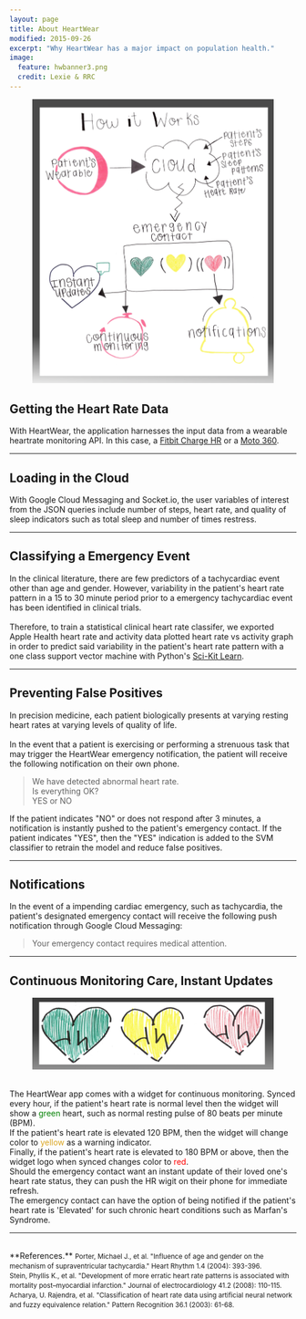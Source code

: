 ```yaml
---
layout: page
title: About HeartWear
modified: 2015-09-26
excerpt: "Why HeartWear has a major impact on population health."
image:
  feature: hwbanner3.png
  credit: Lexie & RRC
---
```



<figure>
	<img src="/images/concept_map1.png">
</figure>

## Getting the Heart Rate Data

With HeartWear, the application harnesses the input data from a wearable heartrate monitoring API.  In this case, a [Fitbit Charge HR](https://www.fitbit.com/chargehr) or a [Moto 360](https://www.motorola.com/us/products/moto-360).

---

## Loading in the Cloud

With Google Cloud Messaging and Socket.io, the user variables of interest from the JSON queries include number of steps, heart rate, and quality of sleep indicators such as total sleep and number of times restress.

---

## Classifying a Emergency Event

In the clinical literature, there are few predictors of a tachycardiac event other than age and gender.  However, variability in the patient's heart rate pattern in a 15 to 30 minute period prior to a emergency tachycardiac event has been identified in clinical trials.  
<br>
Therefore, to train a statistical clinical heart rate classifer, we exported Apple Health heart rate and activity data plotted heart rate vs activity graph in order to predict said variability in the patient's heart rate pattern with a  one class support vector machine with Python's [Sci-Kit Learn](http://scikit-learn.org/stable/). 
<br>

---

## Preventing False Positives

In precision medicine, each patient biologically presents at varying resting heart rates at varying levels of quality of life.  
<br>
In the event that a patient is exercising or performing a strenuous task that may trigger the HeartWear emergency notification, the patient will receive the following notification on their own phone.

> We have detected abnormal heart rate.  
> Is everything OK?  
> YES or NO

If the patient indicates "NO" or does not respond after 3 minutes, a notification is instantly pushed to the patient's emergency contact.  If the patient indicates "YES", then the "YES" indication is added to the SVM classifier to retrain the model and reduce false positives.  

---

## Notifications

In the event of a impending cardiac emergency, such as tachycardia, the patient's designated emergency contact will receive the following push notification through Google Cloud Messaging:

> Your emergency contact requires medical attention. 

---

## Continuous Monitoring Care, Instant Updates

<figure class="half">
	<img src="/images/hearts.png">
</figure>
<br>
The HeartWear app comes with a widget for continuous monitoring.  Synced every hour, if the patient's heart rate is normal level then the widget will show a <font color = "green">green</font> heart, such as normal resting pulse of 80 beats per minute (BPM).  
<br>
If the patient's heart rate is elevated 120 BPM, then the widget will change color to <font color = "goldenrod">yellow</font> as a warning indicator.  
<br>
Finally, if the patient's heart rate is elevated to 180 BPM or above, then the widget logo when synced changes color to <font color = "red">red</font>.  
<br>
Should the emergency contact want an instant update of their loved one's heart rate status, they can push the HR wigit on their phone for immediate refresh.  
<br>
The emergency contact can have the option of being notified if the patient's heart rate is 'Elevated' for such chronic heart conditions such as Marfan's Syndrome.

---

<br>
**References.**  

<small>
Porter, Michael J., et al. "Influence of age and gender on the mechanism of supraventricular tachycardia." Heart Rhythm 1.4 (2004): 393-396.  
</small>
<br>
<small>
Stein, Phyllis K., et al. "Development of more erratic heart rate patterns is associated with mortality post–myocardial infarction." Journal of electrocardiology 41.2 (2008): 110-115.  
</small>
<br>
<small>
Acharya, U. Rajendra, et al. "Classification of heart rate data using artificial neural network and fuzzy equivalence relation." Pattern Recognition 36.1 (2003): 61-68.  
</small>


